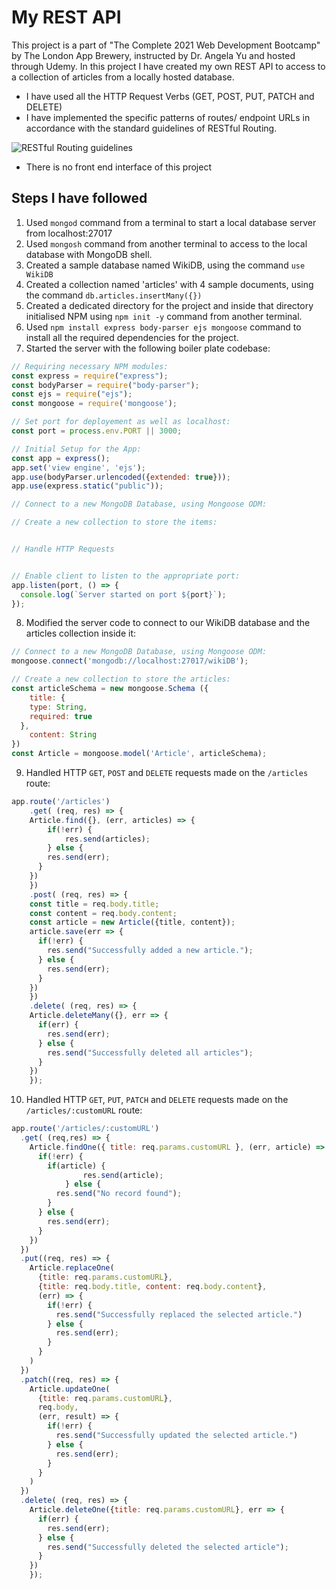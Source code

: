 # My REST API
This project is a part of "The Complete 2021 Web Development Bootcamp" by The London App Brewery, instructed by Dr. Angela Yu and hosted through Udemy. In this project I have created my own REST API to access to a collection of articles from a locally hosted database.

- I have used all the HTTP Request Verbs (GET, POST, PUT, PATCH and DELETE)
- I have implemented the specific patterns of routes/ endpoint URLs in accordance with the standard guidelines of RESTful Routing.    

![RESTful Routing guidelines](https://i.ibb.co/yR2XTLs/RESTful-Routing.png)
    
- There is no front end interface of this project

## Steps I have followed
1. Used `mongod` command from a terminal to start a local database server from localhost:27017
2. Used `mongosh` command from another terminal to access to the local database with MongoDB shell.
3. Created a sample database named WikiDB, using the command `use WikiDB`
4. Created a collection named 'articles' with 4 sample documents, using the command `db.articles.insertMany({})`
5. Created a dedicated directory for the project and inside that directory initialised NPM using `npm init -y` command from another terminal.
6. Used `npm install express body-parser ejs mongoose` command to install all the required dependencies for the project. 
7. Started the server with the following boiler plate codebase:
```javascript
// Requiring necessary NPM modules:
const express = require("express");
const bodyParser = require("body-parser");
const ejs = require("ejs");
const mongoose = require('mongoose');

// Set port for deployement as well as localhost:
const port = process.env.PORT || 3000;

// Initial Setup for the App:
const app = express();
app.set('view engine', 'ejs');
app.use(bodyParser.urlencoded({extended: true}));
app.use(express.static("public"));

// Connect to a new MongoDB Database, using Mongoose ODM:

// Create a new collection to store the items:


// Handle HTTP Requests


// Enable client to listen to the appropriate port:
app.listen(port, () => {
  console.log(`Server started on port ${port}`);
});
```          
                 
8. Modified the server code to connect to our WikiDB database and the articles collection inside it:
```javascript
// Connect to a new MongoDB Database, using Mongoose ODM:
mongoose.connect('mongodb://localhost:27017/wikiDB');

// Create a new collection to store the articles:
const articleSchema = new mongoose.Schema ({
	title: {
    type: String,
    required: true
  },
	content: String
})
const Article = mongoose.model('Article', articleSchema);
```    

9. Handled HTTP `GET`, `POST` and `DELETE` requests made on the `/articles` route:
```javascript
app.route('/articles')
	.get( (req, res) => {
    Article.find({}, (err, articles) => {
  		if(!err) {
  			res.send(articles);
  		} else {
        res.send(err);
      }
  	})
	})
	.post( (req, res) => {
    const title = req.body.title;
    const content = req.body.content;
    const article = new Article({title, content});
    article.save(err => {
      if(!err) {
        res.send("Successfully added a new article.");
      } else {
        res.send(err);
      }
    })
	})
	.delete( (req, res) => {
    Article.deleteMany({}, err => {
      if(err) {
        res.send(err);
      } else {
        res.send("Successfully deleted all articles");
      }
    })
	});
```    

10. Handled HTTP `GET`, `PUT`, `PATCH` and `DELETE` requests made on the `/articles/:customURL` route:
```javascript
app.route('/articles/:customURL')
  .get( (req,res) => {
    Article.findOne({ title: req.params.customURL }, (err, article) => {
      if(!err) {
        if(article) {
    			res.send(article);
    		} else {
          res.send("No record found");
        }
      } else {
        res.send(err);
      }
  	})
  })
  .put((req, res) => {
    Article.replaceOne(
      {title: req.params.customURL},
      {title: req.body.title, content: req.body.content},
      (err) => {
        if(!err) {
          res.send("Successfully replaced the selected article.")
        } else {
          res.send(err);
        }
      }
    )
  })
  .patch((req, res) => {
    Article.updateOne(
      {title: req.params.customURL},
      req.body,
      (err, result) => {
        if(!err) {
          res.send("Successfully updated the selected article.")
        } else {
          res.send(err);
        }
      }
    )
  })
  .delete( (req, res) => {
    Article.deleteOne({title: req.params.customURL}, err => {
      if(err) {
        res.send(err);
      } else {
        res.send("Successfully deleted the selected article");
      }
    })
	});
```
